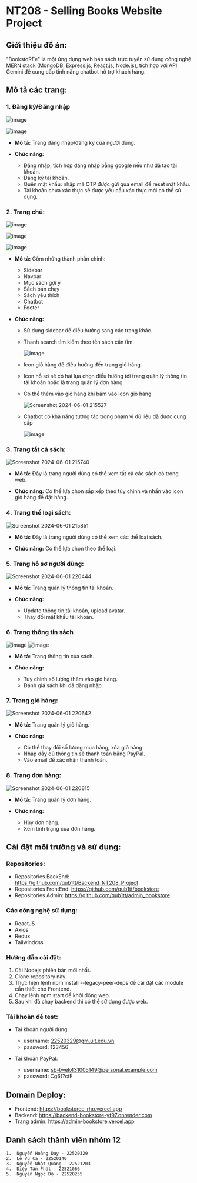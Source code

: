 # NT208 - Selling Books Website Project

## Giới thiệu đồ án:

"BookstoREe" là một ứng dụng web bán sách trực tuyến sử dụng công nghệ MERN stack (MongoDB, Express.js, React.js, Node.js), tích hợp với API Gemini để cung cấp tính năng chatbot hỗ trợ khách hàng.

## Mô tả các trang:

### 1. Đăng ký/Đăng nhập


![image](https://github.com/qub1tt/bookstore/assets/91910146/2b329c27-8e65-400c-ac9e-fd56da35d9eb)


![image](https://github.com/qub1tt/bookstore/assets/91910146/00fd526a-eb16-4b2e-b3c8-e5cdad1903a3)



- **Mô tả:** Trang đăng nhập/đăng ký của người dùng.
  
- **Chức năng:**
  - Đăng nhập, tích hợp đăng nhập bằng google nếu như đã tạo tài khoản.
  - Đăng ký tài khoản.
  - Quên mật khẩu: nhập mã OTP được gửi qua email để reset mật khẩu.
  - Tài khoản chưa xác thực sẽ được yêu cầu xác thực mới có thể sử dụng.

### 2. Trang chủ:
![image](https://github.com/qub1tt/bookstore/assets/91910146/05e69ef3-6b0e-4cec-a20c-64af1bfe81ca)


![image](https://github.com/qub1tt/bookstore/assets/91910146/2a10ab0e-766a-4f54-9ce0-7b378f4fab32)


![image](https://github.com/qub1tt/bookstore/assets/91910146/ad031e36-7785-4cb7-b661-a6c8f5fd1f9c)


- **Mô tả:** Gồm những thành phần chính:
  - Sidebar
  - Navbar
  - Mục sách gợi ý
  - Sách bán chạy
  - Sách yêu thích
  - Chatbot
  - Footer
    
- **Chức năng:**
  - Sử dụng sidebar để điều hướng sang các trang khác.
  - Thanh search tìm kiếm theo tên sách cần tìm.
    
    ![image](https://github.com/qub1tt/bookstore/assets/91910146/e0553690-0b39-40cc-bd32-c99a1ed9e8e7)
  - Icon giỏ hàng để điều hướng đến trang giỏ hàng.
  - Icon hồ sơ sẽ có hai lựa chọn điều hướng tới trang quản lý thông tin tài khoản hoặc là trang quản lý đơn hàng.
  - Có thể thêm vào giỏ hàng khi bấm vào icon giỏ hàng
    
     ![Screenshot 2024-06-01 215527](https://github.com/qub1tt/bookstore/assets/91910146/903f7b23-d48b-4cf7-a302-b11b5cd3a5dd)

  - Chatbot có khả năng tương tác trong phạm vi dữ liệu đã được cung cấp
    
    ![image](https://github.com/qub1tt/bookstore/assets/91910146/475760a8-0a85-4fe4-a9a5-9fe94a48f1c1)



### 3. Trang tất cả sách:

![Screenshot 2024-06-01 215740](https://github.com/qub1tt/bookstore/assets/91910146/2adba6ee-8afb-4508-85b8-c71223bc3afb)


- **Mô tả:** Đây là trang người dùng có thể xem tất cả các sách có trong web.
  
- **Chức năng:** Có thể lựa chọn sắp xếp theo tùy chỉnh và nhấn vào icon giỏ hàng để đặt hàng.

### 4. Trang thể loại sách:

![Screenshot 2024-06-01 215851](https://github.com/qub1tt/bookstore/assets/91910146/52a4b494-8115-4917-9606-8fc0e41ca33c)


- **Mô tả:** Đây là trang người dùng có thể xem các thể loại sách.
  
- **Chức năng:** Có thể lựa chọn theo thể loại.

### 5. Trang hồ sơ người dùng:

![Screenshot 2024-06-01 220444](https://github.com/qub1tt/bookstore/assets/91910146/abe6b80b-6629-44eb-92aa-8955fa54d9a9)

- **Mô tả:** Trang quản lý thông tin tài khoản.
  
- **Chức năng:**
  - Update thông tin tài khoản, upload avatar.
  - Thay đổi mật khẩu tài khoản.
    
### 6. Trang thông tin sách

![image](https://github.com/qub1tt/bookstore/assets/91910146/164aa7c0-735b-4116-99fb-97fa83c7c279)
![image](https://github.com/qub1tt/bookstore/assets/91910146/f202fdb1-470a-46e7-8515-26f37646b895)

- **Mô tả:** Trang thông tin của sách.
  
- **Chức năng:**
  - Tùy chỉnh số lượng thêm vào giỏ hàng.
  - Đánh giá sách khi đã đăng nhập.


### 7. Trang giỏ hàng:

![Screenshot 2024-06-01 220642](https://github.com/qub1tt/bookstore/assets/91910146/e516b4af-b56c-4917-9d11-32e00417a556)


- **Mô tả:** Trang quản lý giỏ hàng.
  
- **Chức năng:**
  - Có thể thay đổi số lượng mua hàng, xóa giỏ hàng.
  - Nhập đầy đủ thông tin sẽ thanh toán bằng PayPal.
  - Vào email để xác nhận thanh toán.

### 8. Trang đơn hàng:

![Screenshot 2024-06-01 220815](https://github.com/qub1tt/bookstore/assets/91910146/05e86606-61ca-4e73-8c42-569ec248ca0f)


- **Mô tả:** Trang quản lý đơn hàng.
  
- **Chức năng:**
  - Hủy đơn hàng.
  - Xem tình trạng của đơn hàng.

## Cài đặt môi trường và sử dụng:

### Repositories:
- Repositories BackEnd: https://github.com/qub1tt/Backend_NT208_Project
- Repositories FrontEnd: https://github.com/qub1tt/bookstore
- Repositories Admin: https://github.com/qub1tt/admin_bookstore


### Các công nghệ sử dụng:

- ReactJS
- Axios
- Redux
- Tailwindcss

### Hướng dẫn cài đặt:

1. Cài Nodejs phiên bản mới nhất.
2. Clone repository này.
3. Thực hiện lệnh npm install --legacy-peer-deps để cài đặt các module cần thiết cho Frontend.
4. Chạy lệnh npm start để khởi động web.
5. Sau khi đã chạy backend thì có thể sử dụng được web.

### Tài khoản để test:

- Tài khoản người dùng:
  - username: 22520329@gm.uit.edu.vn
  - password: 123456
    
- Tài khoản PayPal:
  - username: sb-twek431005149@personal.example.com
  - password: Cg6(?ctF

## Domain Deploy:

- Frontend: https://bookstoree-rho.vercel.app
- Backend: https://backend-bookstore-yf97.onrender.com
- Trang admin: https://admin-bookstore.vercel.app

## Danh sách thành viên nhóm 12

    1.  Nguyễn Hoàng Duy - 22520329
    2.  Lê Vũ Ca - 22520140
    3.  Nguyễn Nhật Quang - 22521203
    4.  Diệp Tấn Phát - 22521066
    5.  Nguyễn Ngọc Độ - 22520255
